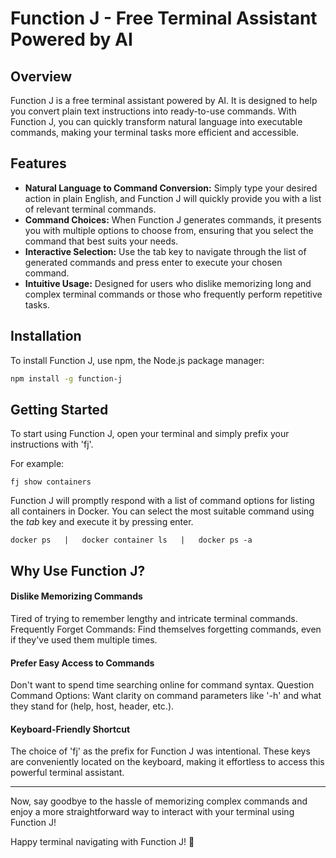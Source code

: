 # Function J - Free Terminal Assistant Powered by AI

## Overview
Function J is a free terminal assistant powered by AI. It is designed to help you convert plain text instructions into ready-to-use commands. With Function J, you can quickly transform natural language into executable commands, making your terminal tasks more efficient and accessible.

## Features
- **Natural Language to Command Conversion:** Simply type your desired action in plain English, and Function J will quickly provide you with a list of relevant terminal commands.
- **Command Choices:** When Function J generates commands, it presents you with multiple options to choose from, ensuring that you select the command that best suits your needs.
- **Interactive Selection:** Use the tab key to navigate through the list of generated commands and press enter to execute your chosen command.
- **Intuitive Usage:** Designed for users who dislike memorizing long and complex terminal commands or those who frequently perform repetitive tasks.

## Installation
To install Function J, use npm, the Node.js package manager:

```bash
npm install -g function-j
```
## Getting Started
To start using Function J, open your terminal and simply prefix your instructions with 'fj'. 

For example:

```
fj show containers
```

Function J will promptly respond with a list of command options for listing all containers in Docker. You can select the most suitable command using the *tab* key and execute it by pressing enter.
```
docker ps   |   docker container ls   |   docker ps -a
```

## Why Use Function J?

#### Dislike Memorizing Commands
Tired of trying to remember lengthy and intricate terminal commands.
Frequently Forget Commands: Find themselves forgetting commands, even if they've used them multiple times.

#### Prefer Easy Access to Commands
Don't want to spend time searching online for command syntax.
Question Command Options: Want clarity on command parameters like '-h' and what they stand for (help, host, header, etc.).

#### Keyboard-Friendly Shortcut
The choice of 'fj' as the prefix for Function J was intentional. These keys are conveniently located on the keyboard, making it effortless to access this powerful terminal assistant.

---

Now, say goodbye to the hassle of memorizing complex commands and enjoy a more straightforward way to interact with your terminal using Function J!

Happy terminal navigating with Function J! 🚀